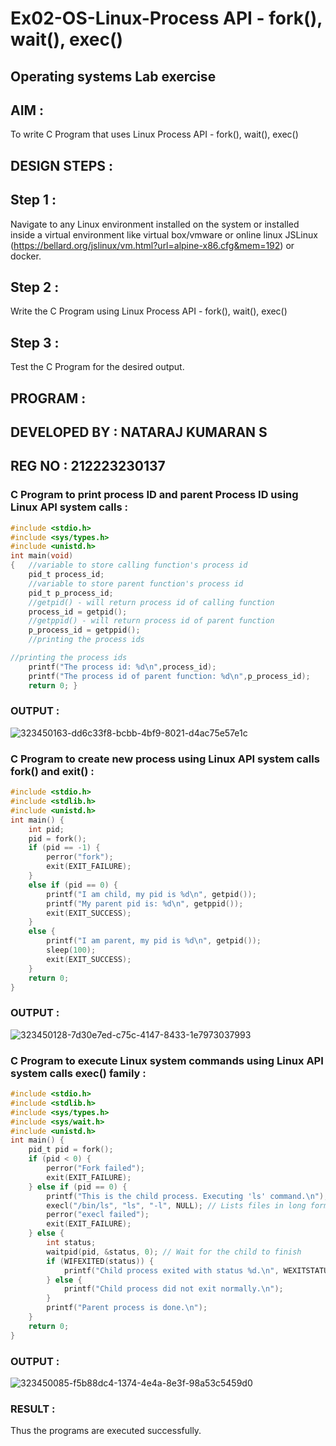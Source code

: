 # Ex02-OS-Linux-Process API - fork(), wait(), exec()

## Operating systems Lab exercise

## AIM :
To write C Program that uses Linux Process API - fork(), wait(), exec()

## DESIGN STEPS :

## Step 1 :

Navigate to any Linux environment installed on the system or installed inside a virtual environment like virtual box/vmware or online linux JSLinux (https://bellard.org/jslinux/vm.html?url=alpine-x86.cfg&mem=192) or docker.

## Step 2 :

Write the C Program using Linux Process API - fork(), wait(), exec()

## Step 3 :

Test the C Program for the desired output.

## PROGRAM :


## DEVELOPED BY : NATARAJ KUMARAN S

## REG NO : 212223230137

### C Program to print process ID and parent Process ID using Linux API system calls :
```c
#include <stdio.h>
#include <sys/types.h>
#include <unistd.h>
int main(void)
{	//variable to store calling function's process id
	pid_t process_id;
	//variable to store parent function's process id
	pid_t p_process_id;
	//getpid() - will return process id of calling function
	process_id = getpid();
	//getppid() - will return process id of parent function
	p_process_id = getppid();
	//printing the process ids

//printing the process ids
	printf("The process id: %d\n",process_id);
	printf("The process id of parent function: %d\n",p_process_id);
	return 0; }
```
### OUTPUT :

![323450163-dd6c33f8-bcbb-4bf9-8021-d4ac75e57e1c](https://github.com/nataraj26/Linux-Process-API-fork-wait-exec/assets/147514615/a1517d1b-4674-4bc0-85cf-a937a6990110)

### C Program to create new process using Linux API system calls fork() and exit() :
~~~c
#include <stdio.h>
#include <stdlib.h>
#include <unistd.h>
int main() {
    int pid;
    pid = fork();
    if (pid == -1) {
        perror("fork");
        exit(EXIT_FAILURE);
    }
    else if (pid == 0) {
        printf("I am child, my pid is %d\n", getpid());
        printf("My parent pid is: %d\n", getppid());
        exit(EXIT_SUCCESS);
    }
    else {
        printf("I am parent, my pid is %d\n", getpid());
        sleep(100);
        exit(EXIT_SUCCESS);
    }
    return 0;
}
~~~
### OUTPUT :

![323450128-7d30e7ed-c75c-4147-8433-1e7973037993](https://github.com/nataraj26/Linux-Process-API-fork-wait-exec/assets/147514615/d1d4ad95-22e6-4827-adc5-571dcfe9f286)

### C Program to execute Linux system commands using Linux API system calls exec() family :
~~~c
#include <stdio.h>
#include <stdlib.h>
#include <sys/types.h>
#include <sys/wait.h>
#include <unistd.h>
int main() {
    pid_t pid = fork();
    if (pid < 0) {
        perror("Fork failed");
        exit(EXIT_FAILURE);
    } else if (pid == 0) {
        printf("This is the child process. Executing 'ls' command.\n");
        execl("/bin/ls", "ls", "-l", NULL); // Lists files in long format
        perror("execl failed");
        exit(EXIT_FAILURE);
    } else {
        int status;
        waitpid(pid, &status, 0); // Wait for the child to finish
        if (WIFEXITED(status)) {
            printf("Child process exited with status %d.\n", WEXITSTATUS(status));
        } else {
            printf("Child process did not exit normally.\n");
        }
        printf("Parent process is done.\n");
    }
    return 0;
}
~~~
### OUTPUT :
![323450085-f5b88dc4-1374-4e4a-8e3f-98a53c5459d0](https://github.com/nataraj26/Linux-Process-API-fork-wait-exec/assets/147514615/6dfff6f2-088a-4beb-bfb1-684f66ceb0c4)

### RESULT :
Thus the programs are executed successfully.
